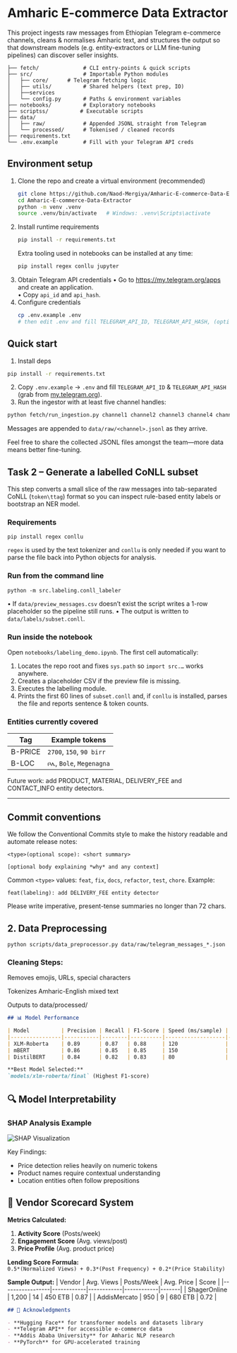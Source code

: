# Amharic E-commerce Data Extractor
This project ingests raw messages from Ethiopian Telegram e-commerce channels, cleans & normalises Amharic text, and structures the output so that downstream models (e.g. entity-extractors or LLM fine-tuning pipelines) can discover seller insights.

```text
├── fetch/              # CLI entry-points & quick scripts
├── src/                # Importable Python modules
│   ├── core/      # Telegram fetching logic
│   ├── utils/          # Shared helpers (text prep, IO)
│   ├──services 
│   └── config.py       # Paths & environment variables
├── notebooks/          # Exploratory notebooks
├── scriptss/          # Executable scripts
├── data/
│   ├── raw/            # Appended JSONL straight from Telegram
│   └── processed/      # Tokenised / cleaned records
├── requirements.txt
└── .env.example        # Fill with your Telegram API creds
```

## Environment setup
1. Clone the repo and create a virtual environment (recommended)
   ```bash
   git clone https://github.com/Naod-Mergiya/Amharic-E-commerce-Data-Extractor.git
   cd Amharic-E-commerce-Data-Extractor
   python -m venv .venv
   source .venv/bin/activate   # Windows: .venv\Scripts\activate
   ```
2. Install runtime requirements
   ```bash
   pip install -r requirements.txt
   ```
   Extra tooling used in notebooks can be installed at any time:
   ```bash
   pip install regex conllu jupyter
   ```
3. Obtain Telegram API credentials
   • Go to <https://my.telegram.org/apps> and create an application.  
   • Copy `api_id` and `api_hash`.
4. Configure credentials
   ```bash
   cp .env.example .env
   # then edit .env and fill TELEGRAM_API_ID, TELEGRAM_API_HASH, (optional) PHONE_NUMBER
   ```

## Quick start
1. Install deps
```bash
pip install -r requirements.txt
```
2. Copy `.env.example` → `.env` and fill `TELEGRAM_API_ID` & `TELEGRAM_API_HASH` (grab from [my.telegram.org](https://my.telegram.org)).
3. Run the ingestor with at least five channel handles:
```bash
python fetch/run_ingestion.py channel1 channel2 channel3 channel4 channel5
```
Messages are appended to `data/raw/<channel>.jsonl` as they arrive.

Feel free to share the collected JSONL files amongst the team—more data means better fine-tuning.

## Task 2 – Generate a labelled CoNLL subset
This step converts a small slice of the raw messages into tab-separated CoNLL (`token\ttag`) format so you can inspect rule-based entity labels or bootstrap an NER model.

### Requirements
```
pip install regex conllu
```
`regex` is used by the text tokenizer and `conllu` is only needed if you want to parse the file back into Python objects for analysis.

### Run from the command line
```
python -m src.labeling.conll_labeler
```
• If `data/preview_messages.csv` doesn’t exist the script writes a 1-row placeholder so the pipeline still runs.
• The output is written to `data/labels/subset.conll`.

### Run inside the notebook
Open `notebooks/labeling_demo.ipynb`. The first cell automatically:
1. Locates the repo root and fixes `sys.path` so `import src.…` works anywhere.
2. Creates a placeholder CSV if the preview file is missing.
3. Executes the labelling module.
4. Prints the first 60 lines of `subset.conll` and, if `conllu` is installed, parses the file and reports sentence & token counts.

### Entities currently covered
| Tag        | Example tokens            |
|------------|---------------------------|
| B-PRICE    | `2700`, `150`, `90 birr`  |
| B-LOC      | `ቦሌ`, `Bole`, `Megenagna` |

Future work: add PRODUCT, MATERIAL, DELIVERY_FEE and CONTACT_INFO entity detectors.

---

## Commit conventions
We follow the Conventional Commits style to make the history readable and automate release notes:
```
<type>(optional scope): <short summary>

[optional body explaining *why* and any context]
```
Common `<type>` values: `feat`, `fix`, `docs`, `refactor`, `test`, `chore`.  Example:
```
feat(labeling): add DELIVERY_FEE entity detector
```
Please write imperative, present-tense summaries no longer than 72 chars.

## 2. Data Preprocessing
```
python scripts/data_preprocessor.py data/raw/telegram_messages_*.json
```
### Cleaning Steps:

Removes emojis, URLs, special characters

Tokenizes Amharic-English mixed text

Outputs to data/processed/

```markdown
## 📊 Model Performance

| Model          | Precision | Recall | F1-Score | Speed (ms/sample) | RAM Usage |
|----------------|-----------|--------|----------|-------------------|-----------|
| XLM-Roberta    | 0.89      | 0.87   | 0.88     | 120               | 4.2GB     |
| mBERT          | 0.86      | 0.85   | 0.85     | 150               | 3.8GB     |
| DistilBERT     | 0.84      | 0.82   | 0.83     | 80                | 2.1GB     |

**Best Model Selected:**  
`models/xlm-roberta/final` (Highest F1-score)
```
## 🔍 Model Interpretability

### SHAP Analysis Example
![SHAP Visualization](https://via.placeholder.com/600x300?text=SHAP+Values+for+Amharic+NER)

Key Findings:
- Price detection relies heavily on numeric tokens
- Product names require contextual understanding
- Location entities often follow prepositions
## 💼 Vendor Scorecard System

**Metrics Calculated:**
1. **Activity Score** (Posts/week)
2. **Engagement Score** (Avg. views/post)  
3. **Price Profile** (Avg. product price)  

**Lending Score Formula:**  
`0.5*(Normalized Views) + 0.3*(Post Frequency) + 0.2*(Price Stability)`

**Sample Output:**
| Vendor          | Avg. Views | Posts/Week | Avg. Price | Score |
|-----------------|------------|------------|------------|-------|
| ShagerOnline    | 1,200      | 14         | 450 ETB    | 0.87  |
| AddisMercato    | 950        | 9          | 680 ETB    | 0.72  |


```markdown
## 🙌 Acknowledgments

- **Hugging Face** for transformer models and datasets library
- **Telegram API** for accessible e-commerce data
- **Addis Ababa University** for Amharic NLP research
- **PyTorch** for GPU-accelerated training
```